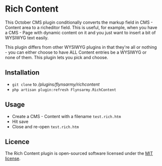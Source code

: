 # Rich Content

This October CMS plugin conditionally converts the markup field in CMS - Content area to a richeditor field. This is useful, for example, when you have a CMS - Page with dynamic content on it and you just want to insert a bit of WYSIWYG text easily.

This plugin differs from other WYSIWYG plugins in that they're all or nothing - you can either choose to have ALL Content entries be a WYSIWYG or none of them. This plugin lets you pick and choose.

## Installation

* `git clone` to */plugins/flynsarmy/richcontent*
* `php artisan plugin:refresh Flynsarmy.RichContent`

## Usage

* Create a CMS - Content with a filename `test.rich.htm`
* Hit save
* Close and re-open `test.rich.htm`

## Licence

The Rich Content plugin is open-sourced software licensed under the [MIT license](http://opensource.org/licenses/MIT).